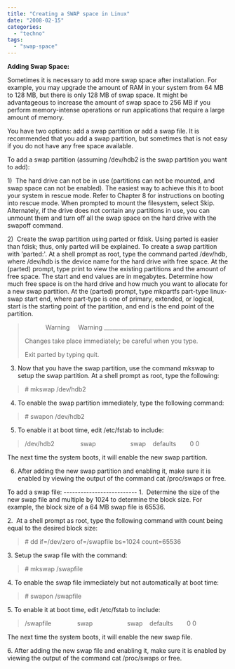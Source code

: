```yaml
---
title: "Creating a SWAP space in Linux"
date: "2008-02-15"
categories: 
  - "techno"
tags: 
  - "swap-space"
---
```


**Adding Swap Space:**

Sometimes it is necessary to add more swap space after installation. For example, you may upgrade the amount of RAM in your system from 64 MB to 128 MB, but there is only 128 MB of swap space. It might be advantageous to increase the amount of swap space to 256 MB if you perform memory-intense operations or run applications that require a large amount of memory.

You have two options: add a swap partition or add a swap file. It is recommended that you add a swap partition, but sometimes that is not easy if you do not have any free space available.

To add a swap partition (assuming /dev/hdb2 is the swap partition you want to add):

1)  The hard drive can not be in use (partitions can not be mounted, and swap space can not be enabled). The easiest way to achieve this it to boot your system in rescue mode. Refer to Chapter 8 for instructions on booting into rescue mode. When prompted to mount the filesystem, select Skip. Alternately, if the drive does not contain any partitions in use, you can unmount them and turn off all the swap space on the hard drive with the swapoff command.

2)  Create the swap partition using parted or fdisk. Using parted is easier than fdisk; thus, only parted will be explained. To create a swap partition with 'parted:'. At a shell prompt as root, type the command parted /dev/hdb, where /dev/hdb is the device name for the hard drive with free space. At the (parted) prompt, type print to view the existing partitions and the amount of free space. The start and end values are in megabytes. Determine how much free space is on the hard drive and how much you want to allocate for a new swap partition. At the (parted) prompt, type mkpartfs part-type linux-swap start end, where part-type is one of primary, extended, or logical, start is the starting point of the partition, and end is the end point of the partition.

>             Warning     Warning \_\_\_\_\_\_\_\_\_\_\_\_\_\_\_\_\_\_\_\_\_\_\_\_\_
> 
> Changes take place immediately; be careful when you type.
> 
> Exit parted by typing quit.

3) Now that you have the swap partition, use the command mkswap to setup the swap partition. At a shell prompt as root, type the following:

> \# mkswap /dev/hdb2

4) To enable the swap partition immediately, type the following command:

> \# swapon /dev/hdb2

5) To enable it at boot time, edit /etc/fstab to include:

> /dev/hdb2               swap                    swap    defaults        0 0

The next time the system boots, it will enable the new swap partition.

6) After adding the new swap partition and enabling it, make sure it is enabled by viewing the output of the command cat /proc/swaps or free.

To add a swap file: -------------------------- 1.  Determine the size of the new swap file and multiple by 1024 to determine the block size. For example, the block size of a 64 MB swap file is 65536.

2.  At a shell prompt as root, type the following command with count being equal to the desired block size:

> \# dd if=/dev/zero of=/swapfile bs=1024 count=65536

3\. Setup the swap file with the command:

> \# mkswap /swapfile

4\. To enable the swap file immediately but not automatically at boot time:

> \# swapon /swapfile

5\. To enable it at boot time, edit /etc/fstab to include:

> /swapfile               swap                    swap    defaults        0 0

The next time the system boots, it will enable the new swap file.

6\. After adding the new swap file and enabling it, make sure it is enabled by viewing the output of the command cat /proc/swaps or free.
